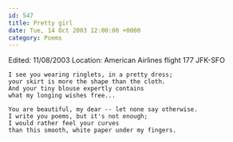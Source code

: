 ```yaml
---
id: 547
title: Pretty girl
date: Tue, 14 Oct 2003 12:00:00 +0000
category: Poems
---
```


Edited: 11/08/2003
Location: American Airlines flight 177 JFK-SFO

    I see you wearing ringlets, in a pretty dress;  
    your skirt is more the shape than the cloth.  
    And your tiny blouse expertly contains  
    what my longing wishes free...

    You are beautiful, my dear -- let none say otherwise.  
    I write you poems, but it's not enough;  
    I would rather feel your curves  
    than this smooth, white paper under my fingers.


